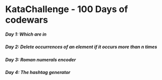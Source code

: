 # KataChallenge - 100 Days of codewars

##### Day 1: Which are in 
##### Day 2: Delete occurrences of an element if it occurs more than n times
##### Day 3: Roman numerals encoder
##### Day 4: The hashtag generator 

